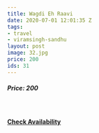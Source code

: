 ```yaml
---
title: Wagdi Eh Raavi
date: 2020-07-01 12:01:35 Z
tags:
- travel
- viramsingh-sandhu
layout: post
image: 32.jpg
price: 200
ids: 31
---
```


<h5>Price: 200</h5><br>




<h4><a class="add-cart cart1" href="{{ site.baseurl }}/books#31"><b>Check Availability</b></a></h4>

<body>
 <script src="{{ site.baseurl }}/js/main.js"></script>
 </body>
